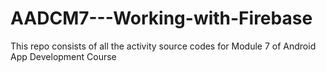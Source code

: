 # AADCM7---Working-with-Firebase
This repo consists of all the activity source codes for Module 7 of Android App Development Course
